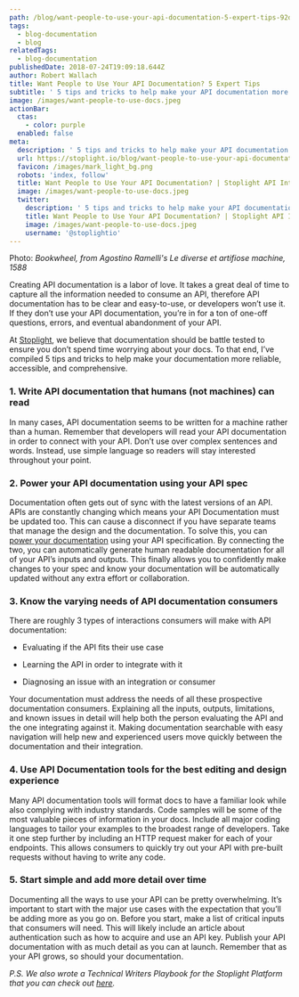 ```yaml
---
path: /blog/want-people-to-use-your-api-documentation-5-expert-tips-92d094f252f0
tags:
  - blog-documentation
  - blog
relatedTags:
  - blog-documentation
publishedDate: 2018-07-24T19:09:18.644Z
author: Robert Wallach
title: Want People to Use Your API Documentation? 5 Expert Tips
subtitle: ' 5 tips and tricks to help make your API documentation more reliable, accessible, and comprehensive'
image: /images/want-people-to-use-docs.jpeg
actionBar:
  ctas:
    - color: purple
  enabled: false
meta:
  description: ' 5 tips and tricks to help make your API documentation more reliable, accessible, and comprehensive'
  url: https://stoplight.io/blog/want-people-to-use-your-api-documentation-5-expert-tips-92d094f252f0/
  favicon: /images/mark_light_bg.png
  robots: 'index, follow'
  title: Want People to Use Your API Documentation? | Stoplight API Intersection
  image: /images/want-people-to-use-docs.jpeg
  twitter:
    description: ' 5 tips and tricks to help make your API documentation more reliable, accessible, and comprehensive'
    title: Want People to Use Your API Documentation? | Stoplight API Intersection
    image: /images/want-people-to-use-docs.jpeg
    username: '@stoplightio'
---
```


Photo: _Bookwheel, from Agostino Ramelli's Le diverse et artifiose machine, 1588_

Creating API documentation is a labor of love. It takes a great deal of time to capture all the information needed to consume an API, therefore API documentation has to be clear and easy-to-use, or developers won’t use it. If they don’t use your API documentation, you’re in for a ton of one-off questions, errors, and eventual abandonment of your API.

At [Stoplight](https://stoplight.io), we believe that documentation should be battle tested to ensure you don’t spend time worrying about your docs. To that end, I’ve compiled 5 tips and tricks to help make your documentation more reliable, accessible, and comprehensive.

### **1. Write API documentation that humans (not machines) can read**

In many cases, API documentation seems to be written for a machine rather than a human. Remember that developers will read your API documentation in order to connect with your API. Don’t use over complex sentences and words. Instead, use simple language so readers will stay interested throughout your point.

### **2. Power your API documentation using your API spec**

Documentation often gets out of sync with the latest versions of an API. APIs are constantly changing which means your API Documentation must be updated too. This can cause a disconnect if you have separate teams that manage the design and the documentation. To solve this, you can [power your documentation](https://docs.stoplight.io/documentation/introduction) using your API specification. By connecting the two, you can automatically generate human readable documentation for all of your API’s inputs and outputs. This finally allows you to confidently make changes to your spec and know your documentation will be automatically updated without any extra effort or collaboration.

### **3. Know the varying needs of API documentation consumers**

There are roughly 3 types of interactions consumers will make with API documentation:

- Evaluating if the API fits their use case

- Learning the API in order to integrate with it

- Diagnosing an issue with an integration or consumer

Your documentation must address the needs of all these prospective documentation consumers. Explaining all the inputs, outputs, limitations, and known issues in detail will help both the person evaluating the API and the one integrating against it. Making documentation searchable with easy navigation will help new and experienced users move quickly between the documentation and their integration.

### **4. Use API Documentation tools for the best editing and design experience**

Many API documentation tools will format docs to have a familiar look while also complying with industry standards. Code samples will be some of the most valuable pieces of information in your docs. Include all major coding languages to tailor your examples to the broadest range of developers. Take it one step further by including an HTTP request maker for each of your endpoints. This allows consumers to quickly try out your API with pre-built requests without having to write any code.

### **5. Start simple and add more detail over time**

Documenting all the ways to use your API can be pretty overwhelming. It’s important to start with the major use cases with the expectation that you’ll be adding more as you go on. Before you start, make a list of critical inputs that consumers will need. This will likely include an article about authentication such as how to acquire and use an API key. Publish your API documentation with as much detail as you can at launch. Remember that as your API grows, so should your documentation.

_P.S. We also wrote a Technical Writers Playbook for the Stoplight Platform that you can check out [here](https://docs.stoplight.io/platform/playbooks/technical-writer)._
